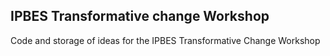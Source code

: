 ## IPBES Transformative change Workshop

Code and storage of ideas for the IPBES Transformative Change Workshop